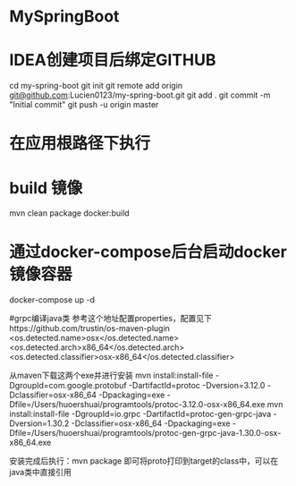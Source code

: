 # MySpringBoot

# IDEA创建项目后绑定GITHUB
cd my-spring-boot
git init
git remote add origin git@github.com:Lucien0123/my-spring-boot.git
git add .
git commit -m "Initial commit"
git push -u origin master


# 在应用根路径下执行
# build 镜像
mvn clean package docker:build

# 通过docker-compose后台启动docker镜像容器
docker-compose up -d

#grpc编译java类
参考这个地址配置properties，配置见下https://github.com/trustin/os-maven-plugin
<properties>
    <os.detected.name>osx</os.detected.name>
    <os.detected.arch>x86_64</os.detected.arch>
    <os.detected.classifier>osx-x86_64</os.detected.classifier>
</properties>

从maven下载这两个exe并进行安装
mvn install:install-file -DgroupId=com.google.protobuf -DartifactId=protoc -Dversion=3.12.0 -Dclassifier=osx-x86_64 -Dpackaging=exe -Dfile=/Users/huoershuai/programtools/protoc-3.12.0-osx-x86_64.exe
mvn install:install-file -DgroupId=io.grpc -DartifactId=protoc-gen-grpc-java -Dversion=1.30.2 -Dclassifier=osx-x86_64 -Dpackaging=exe -Dfile=/Users/huoershuai/programtools/protoc-gen-grpc-java-1.30.0-osx-x86_64.exe

安装完成后执行：mvn package  即可将proto打印到target的class中，可以在java类中直接引用
